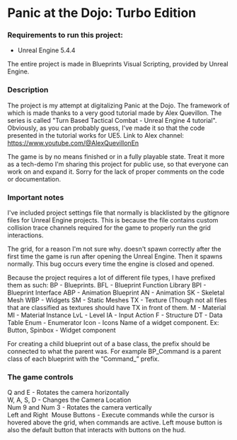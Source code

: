 # Panic at the Dojo: Turbo Edition
### Requirements to run this project:
- Unreal Engine 5.4.4

The entire project is made in Blueprints Visual Scripting, provided by Unreal Engine.
### Description
The project is my attempt at digitalizing Panic at the Dojo. The framework of which is made thanks to a very good tutorial made by Alex Quevillon. The series is called "Turn Based Tactical Combat - Unreal Engine 4 tutorial". Obviously, as you can probably guess, I've made it so that the code presented in the tutorial works for UE5.
Link to Alex channel: https://www.youtube.com/@AlexQuevillonEn

The game is by no means finished or in a fully playable state. Treat it more as a tech-demo I'm sharing this project for public use, so that everyone can work on and expand it. Sorry for the lack of proper comments on the code or documentation.
### Important notes
I've included project settings file that normally is blacklisted by the gitignore files for Unreal Engine projects. This is because the file contains custom collision trace channels required for the game to properly run the grid interactions.

The grid, for a reason I'm not sure why. doesn't spawn correctly after the first time the game is run after opening the Unreal Engine. Then it spawns normally. This bug occurs every time the engine is closed and opened.

Because the project requires a lot of different file types, I have prefixed them as such:
BP - Blueprints.
BFL - Blueprint Function Library
BPI - Blueprint Interface
ABP - Animation Blueprint
AN - Animation
SK - Skeletal Mesh
WBP - Widgets
SM - Static Meshes
TX - Texture (Though not all files that are classified as textures should have TX in front of them.
M - Material
MI - Materiał Instance
LvL - Level
IA - Input Action
F - Structure
DT - Data Table
Enum - Enumerator
Icon - Icons
Name of a widget component. Ex: Button, Spinbox - Widget component

For creating a child blueprint out of a base class, the prefix should be connected to what the parent was. For example BP_Command is a parent class of each blueprint with the “Command_” prefix.

### The game controls
Q and E - Rotates the camera horizontally  
W, A, S, D - Changes the Camera Location  
Num 9 and Num 3 - Rotates the camera vertically  
Left and Right  Mouse Buttons - Execute commands while the cursor is hovered above the grid, when commands are active. Left mouse button is also the default button that interacts with buttons on the hud.


